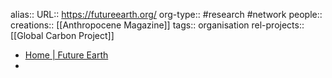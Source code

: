 alias::
URL:: https://futureearth.org/
org-type:: #research #network 
people::
creations:: [[Anthropocene Magazine]] 
tags:: organisation
rel-projects:: [[Global Carbon Project]] 


- [Home | Future Earth](https://futureearth.org/)
-